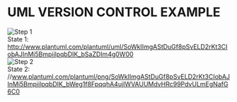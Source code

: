 # UML VERSION CONTROL EXAMPLE
![Step 1](http://www.plantuml.com/plantuml/png/SoWkIImgAStDuGf8pSvELD2rKt3CIobAJInMi5BmpiilpqbDIK_bSaZDIm4g0W00) <br />
State 1: http://www.plantuml.com/plantuml/uml/SoWkIImgAStDuGf8pSvELD2rKt3CIobAJInMi5BmpiilpqbDIK_bSaZDIm4g0W00 <br />
![Step 2](http://www.plantuml.com/plantuml/png/SoWkIImgAStDuGf8pSvELD2rKt3CIobAJInMi5BmpiilpqbDIK_bWeg1f8FpqqhA4ujIWVAUUMdvHRc99PdvULmEgNafG6C0) <br />
State 2: //www.plantuml.com/plantuml/png/SoWkIImgAStDuGf8pSvELD2rKt3CIobAJInMi5BmpiilpqbDIK_bWeg1f8FpqqhA4ujIWVAUUMdvHRc99PdvULmEgNafG6C0
